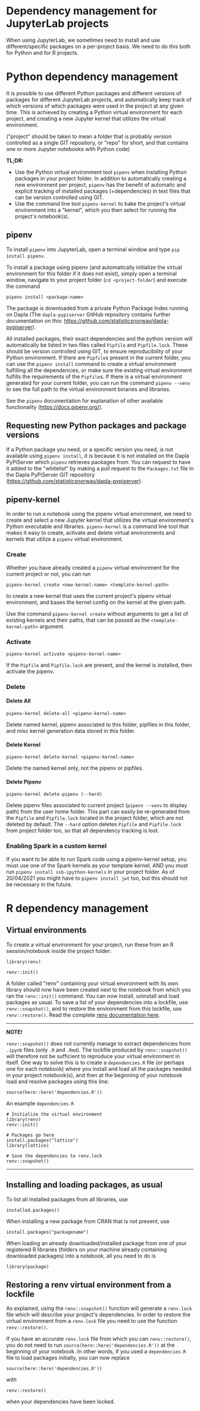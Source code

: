 # Dependency management for JupyterLab projects
When using JupyterLab, we sometimes need to install and use different/specific packages on a per-project basis. We need to do this both for Python and for R projects.

# Python dependency management

It is possible to use different Python packages and different versions of packages for different JupyterLab projects, and automatically keep track of which versions of which packages were used in the project at any given time. This is achieved by creating a Python virtual environment for each project, and creating a new Jupyter kernel that utilizes the virtual environment. 

("project" should be taken to mean a folder that is probably version controlled as a single GIT repository, or "repo" for short, and that contains one or more Jupyter notebooks with Python code)

**TL;DR:** 
- Use the Python virtual environment tool `pipenv` when installing Python packages in your project folder. In addition to automatically creating a new environment per project, `pipenv` has the benefit of automatic and explicit tracking of installed packages (+dependencies) in text files that can be version controlled using GIT.
- Use the command line tool `pipenv-kernel` to bake the project's virtual environment into a "kernel", which you then select for running the project's notebook(s).

## pipenv

To install `pipenv` into JupyterLab, open a terminal window and type `pip install pipenv`.

To install a package using pipenv (and automatically initialize the virtual environment for this folder if it does not exist), simply open a terminal window, navigate to your project folder (`cd <project-folder`) and execute the command

`pipenv install <package-name>`

The package is downloaded from a private Python Package Index running on Dapla (The `dapla-pypiserver` GitHub repository contains further documentation on this: https://github.com/statisticsnorway/dapla-pypiserver).

All installed packages, their exact dependencies and the python version will automatically be listed in two files called `Pipfile` and `Pipfile.lock`. These should be version controlled using GIT, to ensure reproducibility of your Python environment. If there are `Pipfile`s present in the current folder, you can use the `pipenv install` command to create a virtual environment fulfilling all the dependencies, or make sure the existing virtual environment fulfills the requirements of the `Pipfile`s. If there is a virtual environment generated for your current folder, you can run the command `pipenv --venv` to see the full path to the virtual environment binaries and libraries.

See the `pipenv` documentation for explanation of other available functionality (https://docs.pipenv.org/).

## Requesting new Python packages and package versions

If a Python package you need, or a specific version you need, is not available using `pipenv install`, it is because it is not installed on the Dapla PyPiServer which `pipenv` retrieves packages from. You can request to have it added to the "whitelist" by making a pull request to the `Packages.txt` file in the Dapla PyPiServer GIT repository (https://github.com/statisticsnorway/dapla-pypiserver).

## pipenv-kernel

In order to run a notebook using the pipenv virtual environment, we need to create and select a new Jupyter kernel that utilizes the virtual environment's Python executable and libraries. `pipenv-kernel` is a command line tool that makes it easy to create, activate and delete virtual environments and kernels that utilize a `pipenv` virtual environment.

### Create

Whether you have already created a `pipenv` virtual environment for the current project or not, you can run

`pipenv-kernel create <new-kernel-name> <template-kernel-path>` 

to create a new kernel that uses the current project's pipenv virtual environment, and bases the kernel config on the kernel at the given path.

Use the command `pipenv-kernel create` without arguments to get a list of existing kernels and their paths, that can be passed as the `<template-kernel-path>` argument.

### Activate

`pipenv-kernel activate <pipenv-kernel-name>`

If the `Pipfile` and `Pipfile.lock` are present, and the kernel is installed, then activate the pipenv.

### Delete

#### Delete All

`pipenv-kernel delete-all <pipenv-kernel-name>`

Delete named kernel, pipenv associated to this folder, pipfiles in this folder, and misc kernel generation data stored in this folder.

#### Delete Kernel

`pipenv-kernel delete-kernel <pipenv-kernel-name>`

Delete the named kernel only, not the pipenv or pipfiles.

#### Delete Pipenv

`pipenv-kernel delete-pipenv (--hard)`

Delete pipenv files associated to current project (`pipenv --venv` to display path) from the user home folder. This part can easily be re-generated from the `Pipfile` and `Pipfile.lock` located in the project folder, which are not deleted by default.
The `--hard` option deletes `Pipfile` and `Pipfile.lock` from project folder too, so that all dependency tracking is lost.

### Enabling Spark in a custom kernel

If you want to be able to run Spark code using a pipenv-kernel setup, you must use one of the Spark kernels as your template kernel, AND you must run `pipenv install ssb-ipython-kernels` in your project folder. As of 20/04/2021 you might have to `pipenv install jwt` too, but this should not be necessary in the future.

# R dependency management

## Virtual environments

To create a virtual environment for your project, run these from an R session/notebook inside the project folder:

`library(renv)`

`renv::init()`

A folder called "renv" containing your virtual environment with its own library should now have been created next to the notebook from which you ran the `renv::init()` command. You can now install, uninstall and load packages as usual. To save a list of your dependencies into a lockfile, use `renv::snapshot()`, and to restore the environment from this lockfile, use `renv::restore()`. Read the complete [renv documentation here](https://rstudio.github.io/renv/articles/renv.html). 

---
**NOTE!**

`renv::snapshot()` does not currently manage to extract dependencies from `.ipynb` files (only `.R` and `.Rmd`). The lockfile produced by `renv::snapshot()` will therefore not be sufficient to reproduce your virtual environment in itself. One way to solve this is to create a `dependencies.R` file (or perhaps one for each notebook) where you install and load all the packages needed in your project notebook(s), and then at the beginning of your notebook load and resolve packages using this line:

`source(here::here('dependencies.R'))`

An example `dependencies.R`

```
# Initialize the virtual environment
library(renv)
renv::init()

# Packages go here
install.packages("lattice")
library(lattice)

# Save the dependencies to renv.lock
renv::snapshot()

```

---

## Installing and loading packages, as usual

To list all installed packages from all libraries, use

`installed.packages()`

When installing a new package from CRAN that is not present, use

`install.packages("packagename")`

When loading an already downloaded/installed package from one of your registered R libraries (folders on your machine already containing downloaded packages) into a notebook, all you need to do is

`library(package)`

## Restoring a renv virtual environment from a lockfile

As explained, using the `renv::snapshot()` function will generate a `renv.lock` file which will describe your project's dependencies. In order to restore the virtual environment from a `renv.lock` file you need to use the function `renv::restore()`.

If you have an accurate `renv.lock` file from which you can `renv::restore()`, you do not need to run `source(here::here('dependencies.R'))` at the beginning of your notebook. In other words, if you used a `dependencies.R` file to load packages initially, you can now replace

`source(here::here('dependencies.R'))`

with

`renv::restore()`

when your dependencies have been locked.
